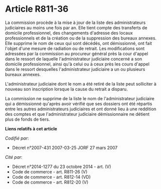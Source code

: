 # Article R811-36

La commission procède à la mise à jour de la liste des administrateurs judiciaires au moins une fois par an. Elle tient
compte des transferts de domicile professionnel, des changements d'adresse des locaux professionnels et de la création ou de
la suppression des bureaux annexes. Elle supprime le nom de ceux qui sont décédés, ont démissionné, ont fait l'objet d'une
mesure de radiation ou de retrait. Les modifications sont adressées par la commission au procureur général près la cour
d'appel dans le ressort de laquelle l'administrateur judiciaire concerné a son domicile professionnel, ainsi qu'à celui ou à
ceux près les cours d'appel dans le ressort desquelles l'administrateur judiciaire a un ou plusieurs bureaux annexes.

L'administrateur judiciaire dont le nom a été retiré de la liste peut solliciter à nouveau son inscription lorsque la cause
du retrait a disparu.

La commission ne supprime de la liste le nom de l'administrateur judiciaire qui a démissionné qu'après avoir vérifié que ses
dossiers ont été répartis entre les autres administrateurs judiciaires et ont donné lieu à une reddition des comptes et que
l'administrateur judiciaire démissionnaire ne détient plus de fonds de tiers.

**Liens relatifs à cet article**

_Codifié par_:

  - Décret n°2007-431 2007-03-25 JORF 27 mars 2007

_Cité par_:

  - Décret n°2014-1277 du 23 octobre 2014 - art. (V)
  - Code de commerce - art. R811-26 (V)
  - Code de commerce - art. R812-14 (VD)
  - Code de commerce - art. R812-20 (V)
